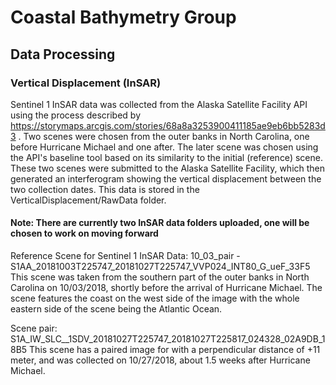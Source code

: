 # Coastal Bathymetry Group

## Data Processing

### Vertical Displacement (InSAR)
Sentinel 1 InSAR data was collected from the Alaska Satellite Facility API using the process described by https://storymaps.arcgis.com/stories/68a8a3253900411185ae9eb6bb5283d3 . Two scenes were chosen from the outer banks in North Carolina, one before Hurricane Michael and one after. The later scene was chosen using the API's baseline tool based on its similarity to the initial (reference) scene. These two scenes were submitted to the Alaska Satellite Facility, which then generated an interferogram showing the vertical displacement between the two collection dates. This data is stored in the VerticalDisplacement/RawData folder. 

#### Note: There are currently two InSAR data folders uploaded, one will be chosen to work on moving forward

Reference Scene for Sentinel 1 InSAR Data: 10_03_pair - S1AA_20181003T225747_20181027T225747_VVP024_INT80_G_ueF_33F5
This scene was taken from the southern part of the outer banks in North Carolina on 10/03/2018, shortly before the arrival of Hurricane Michael. The scene features the coast on the west side of the image with the whole eastern side of the scene being the Atlantic Ocean.

Scene pair: S1A_IW_SLC__1SDV_20181027T225747_20181027T225817_024328_02A9DB_18B5
This scene has a paired image for with a perpendicular distance of +11 meter, and was collected on 10/27/2018, about 1.5 weeks after Hurricane Michael.
